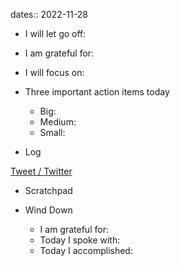 dates:: 2022-11-28

- I will let go off:
- I am grateful for:
- I will focus on:

- Three important action items today
	- Big:
	- Medium:
	- Small:

- Log

[Tweet / Twitter](https://twitter.com/VineetSinha/status/1590381829822955520)

- Scratchpad

- Wind Down
	- I am grateful for:
	- Today I spoke with:
	- Today I accomplished: